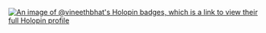 <!--
**VineetHBhat/VineetHBhat** is a ✨ _special_ ✨ repository because its `README.md` (this file) appears on your GitHub profile.

Here are some ideas to get you started:

- 🔭 I’m currently working on ...
- 🌱 I’m currently learning ...
- 👯 I’m looking to collaborate on ...
- 🤔 I’m looking for help with ...
- 💬 Ask me about ...
- 📫 How to reach me: ...
- 😄 Pronouns: ...
- ⚡ Fun fact: ...
-->
[![An image of @vineethbhat's Holopin badges, which is a link to view their full Holopin profile](https://holopin.me/vineethbhat)](https://holopin.io/@vineethbhat)
